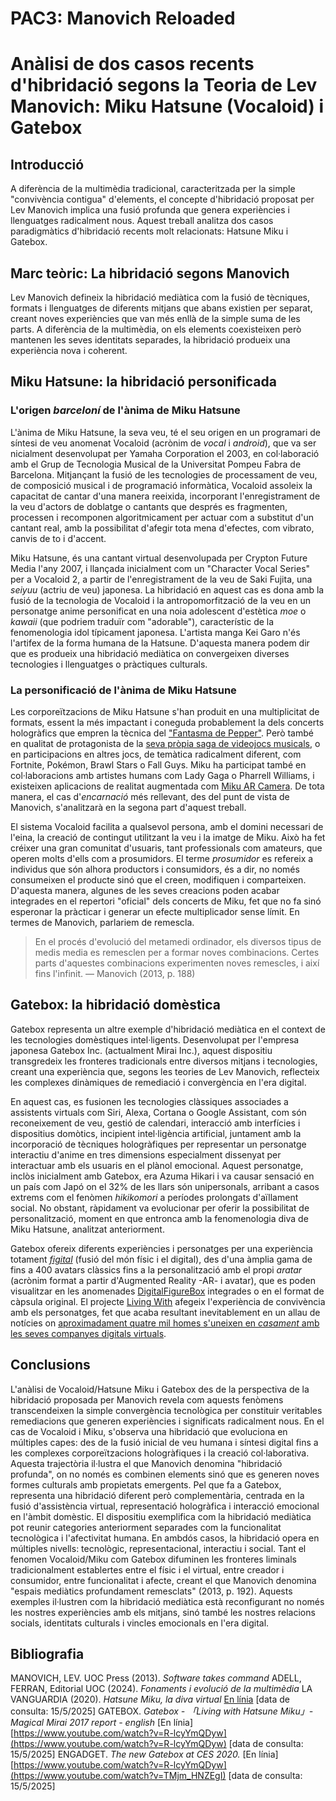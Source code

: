 # PAC3: Manovich Reloaded
# Anàlisi de dos casos recents d'hibridació segons la Teoria de Lev Manovich: Miku Hatsune (Vocaloid) i Gatebox

## Introducció

A diferència de la multimèdia tradicional, caracteritzada per la simple "convivència contigua" d'elements, el concepte d'hibridació proposat per Lev Manovich implica una fusió profunda que genera experiències i llenguatges radicalment nous. Aquest treball analitza dos casos paradigmàtics d'hibridació recents molt relacionats: Hatsune Miku i Gatebox.

## Marc teòric: La hibridació segons Manovich

Lev Manovich defineix la hibridació mediàtica com la fusió de tècniques, formats i llenguatges de diferents mitjans que abans existien per separat, creant noves experiències que van més enllà de la simple suma de les parts. A diferència de la multimèdia, on els elements coexisteixen però mantenen les seves identitats separades, la hibridació produeix una experiència nova i coherent.

## Miku Hatsune: la hibridació personificada

### L'origen *barceloní* de l'ànima de Miku Hatsune

L'ànima de Miku Hatsune, la seva veu, té el seu origen en un programari de síntesi de veu anomenat Vocaloid (acrònim de *vocal* i *android*), que va ser nicialment desenvolupat per Yamaha Corporation el 2003, en col·laboració amb el Grup de Tecnologia Musical de la Universitat Pompeu Fabra de Barcelona. Mitjançant la fusió de les tecnologies de processament de veu, de composició musical i de programació informàtica, Vocaloid assoleix la capacitat de cantar d'una manera reeixida, incorporant l'enregistrament de la veu d'actors de doblatge o cantants que després es fragmenten, processen i recomponen algoritmicament per actuar com a substitut d'un cantant real, amb la possibilitat d'afegir tota mena d'efectes, com vibrato, canvis de to i d'accent.

Miku Hatsune, és una cantant virtual desenvolupada per Crypton Future Media l'any 2007, i llançada inicialment com un "Character Vocal Series" per a Vocaloid 2, a partir de l'enregistrament de la veu de Saki Fujita, una *seiyuu* (actriu de veu) japonesa. La hibridació en aquest cas es dona amb la fusió de la tecnologia de Vocaloid i la antropomorfització de la veu en un personatge anime personificat en una noia adolescent d'estètica *moe* o *kawaii* (que podriem traduïr com "adorable"), característic de la fenomenologia idol típicament japonesa. L'artista manga Kei Garo n'és l'artifex de la forma humana de la Hatsune. D'aquesta manera podem dir que es produeix una hibridació mediàtica on convergeixen diverses tecnologies i llenguatges o pràctiques culturals.

### La personificació de l'ànima de Miku Hatsune

Les corporeïtzacions de Miku Hatsune s'han produit en una multiplicitat de formats, essent la més impactant i coneguda probablement la dels concerts hologràfics que empren la tècnica del ["Fantasma de Pepper"](https://www.youtube.com/watch?v=1pjZ98p9k3c). Però també en qualitat de protagonista de la [seva pròpia saga de videojocs musicals](https://vandal.elespanol.com/sagas/hatsune-miku), o en participacions en altres jocs, de temàtica radicalment diferent, com Fortnite, Pokémon, Brawl Stars o Fall Guys. Miku ha participat també en col·laboracions amb artistes humans com Lady Gaga o Pharrell Williams, i existeixen aplicacions de realitat augmentada com [Miku AR Camera](https://play.google.com/store/apps/details?id=com.sorasu.armiku&hl=ca_GT). De tota manera, el cas d'*encarnació* més rellevant, des del punt de vista de Manovich, s'analitzarà en la segona part d'aquest treball.

El sistema Vocaloid facilita a qualsevol persona, amb el domini necessari de l'eina, la creació de contingut utilitzant la veu i la imatge de Miku. Això ha fet créixer una gran comunitat d'usuaris, tant professionals com amateurs, que operen molts d'ells com a prosumidors.  El terme *prosumidor* es refereix a individus que són alhora productors i consumidors, és a dir, no només consumeixen el producte sinó que el creen, modifiquen i comparteixen. D'aquesta manera, algunes de les seves creacions poden acabar integrades en el repertori "oficial" dels concerts de Miku, fet que no fa sinó esperonar la pràcticar i generar un efecte multiplicador sense límit. En termes de Manovich, parlariem de remescla.
> En el procés d'evolució del metamedi ordinador, els diversos tipus de medis media es remesclen per a formar noves combinacions. Certes parts d'aquestes combinacions experimenten noves remescles, i així fins l'infinit. — Manovich (2013, p. 188)

## Gatebox: la hibridació domèstica

Gatebox representa un altre exemple d'hibridació mediàtica en el context de les tecnologies domèstiques intel·ligents. Desenvolupat per l'empresa japonesa Gatebox Inc. (actualment Mirai Inc.), aquest dispositiu transgredeix les fronteres tradicionals entre diversos mitjans i tecnologies, creant una experiència que, segons les teories de Lev Manovich, reflecteix les complexes dinàmiques de remediació i convergència en l'era digital.

En aquest cas, es fusionen les tecnologies clàssiques associades a assistents virtuals com Siri, Alexa, Cortana o Google Assistant, com són reconeixement de veu, gestió de calendari, interacció amb interfícies i dispositius domòtics, incipient intel·ligència artificial, juntament amb la incorporació de tècniques hologràfiques per representar un personatge interactiu d'anime en tres dimensions especialment dissenyat per interactuar amb els usuaris en el plànol emocional. Aquest personatge, inclòs inicialment amb Gatebox, era Azuma Hikari i va causar sensació en un país com Japó on el 32% de les llars són unipersonals, arribant a casos extrems com el fenòmen *hikikomori* a períodes prolongats d'aïllament social. No obstant, ràpidament va evolucionar per oferir la possibilitat de personalització, moment en que entronca amb la fenomenologia diva de Miku Hatsune, analitzat anteriorment. 

Gatebox ofereix diferents experiències i personatges per una experiència totament [*figital*](https://es.wikipedia.org/wiki/Phygital) (fusió del món físic i el digital), des d'una àmplia gama de fins a 400 avatars clàssics fins a la personalització amb el propi *aratar* (acrònim format a partir d'Augmented Reality -AR- i avatar), que es poden visualitzar en les anomenades [DigitalFigureBox](https://www.gatebox.ai/digitalfigurebox/en) integrades o en el format de càpsula original. El projecte [Living With](https://otakumode.com/news/59891f4fe73829a364824b3a/Gatebox-Making-a-Reality-Out-of-Living-with-Hatsune-Miku) afegeix l'experiència de convivència amb els personatges, fet que acaba resultant inevitablement en un allau de notícies on [aproximadament quatre mil homes s'uneixen en *casament* amb les seves companyes digitals virtuals](https://www.cbc.ca/documentaries/the-nature-of-things/i-love-her-and-see-her-as-a-real-woman-meet-a-man-who-married-an-artificial-intelligence-hologram-1.6253767).

## Conclusions
L'anàlisi de Vocaloid/Hatsune Miku i Gatebox des de la perspectiva de la hibridació proposada per Manovich revela com aquests fenòmens transcendeixen la simple convergència tecnològica per constituir veritables remediacions que generen experiències i significats radicalment nous.
En el cas de Vocaloid i Miku, s'observa una hibridació que evoluciona en múltiples capes: des de la fusió inicial de veu humana i síntesi digital fins a les complexes corporeïtzacions hologràfiques i la creació col·laborativa. Aquesta trajectòria il·lustra el que Manovich denomina "hibridació profunda", on no només es combinen elements sinó que es generen noves formes culturals amb propietats emergents.
Pel que fa a Gatebox, representa una hibridació diferent però complementària, centrada en la fusió d'assistència virtual, representació hologràfica i interacció emocional en l'àmbit domèstic. El dispositiu exemplifica com la hibridació mediàtica pot reunir categories anteriorment separades com la funcionalitat tecnològica i l'afectivitat humana.
En ambdós casos, la hibridació opera en múltiples nivells: tecnològic, representacional, interactiu i social. Tant el fenomen Vocaloid/Miku com Gatebox difuminen les fronteres liminals tradicionalment establertes entre el físic i el virtual, entre creador i consumidor, entre funcionalitat i afecte, creant el que Manovich denomina "espais mediàtics profundament remesclats" (2013, p. 192).
Aquests exemples il·lustren com la hibridació mediàtica està reconfigurant no només les nostres experiències amb els mitjans, sinó també les nostres relacions socials, identitats culturals i vincles emocionals en l'era digital.

## Bibliografia

MANOVICH, LEV. UOC Press (2013). *Software takes command*
ADELL, FERRAN, Editorial UOC (2024). *Fonaments i evolució de la multimèdia*
LA VANGUARDIA (2020). *Hatsune Miku, la diva virtual* [En línia](https://www.lavanguardia.com/edicion-impresa/20200126/473133281508/hatsune-miku-la-diva-virtual.html) [data de consulta: 15/5/2025]
GATEBOX. *Gatebox - 「Living with Hatsune Miku」- Magical Mirai 2017 report - english* [En línia] [https://www.youtube.com/watch?v=R-lcyYmQDyw](https://www.youtube.com/watch?v=R-lcyYmQDyw) [data de consulta: 15/5/2025]
ENGADGET. *The new Gatebox at CES 2020.* [En línia] [https://www.youtube.com/watch?v=R-lcyYmQDyw](https://www.youtube.com/watch?v=TMjm_HNZEgI) [data de consulta: 15/5/2025]
